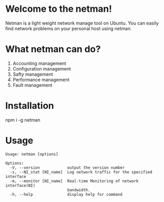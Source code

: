 # Welcome to the netman!

Netman is a light weight network manage tool on Ubuntu. You can easily find network problems on your personal host using netman.

# What netman can do?
1. Accounting management
2. Configuration management
3. Safty management
4. Performance management
5. Fault management

# Installation

npm i -g netman

# Usage

```
Usage: netman [options]
 
Options:
  -V, --version            output the version number
  -s, --NI_stat [NI_name]  Log network traffic for the specified interface
  -m, --monitor [NI_name]  Real-time Monitoring of network interface(NI)
                           bandwidth.
  -h, --help               display help for command
```
